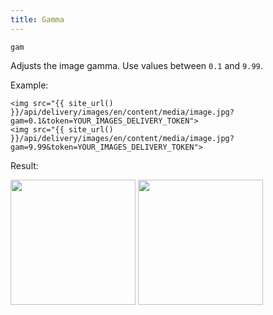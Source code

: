 ```yaml
---
title: Gamma
---
```


`gam`

Adjusts the image gamma. Use values between `0.1` and `9.99`.

Example:

```twig
<img src="{{ site_url() }}/api/delivery/images/en/content/media/image.jpg?gam=0.1&token=YOUR_IMAGES_DELIVERY_TOKEN">
<img src="{{ site_url() }}/api/delivery/images/en/content/media/image.jpg?gam=9.99&token=YOUR_IMAGES_DELIVERY_TOKEN">
```

Result:

<img width="200" class="inline" src="[site_url]/api/delivery/images/en/content/media/image.jpg?q=70&w=200&dpr=2&gam=0.1&token=4864fb8e1ebe080e6e4ad5c4363083a6">
<img width="200" class="inline" src="[site_url]/api/delivery/images/en/content/media/image.jpg?q=70&w=200&dpr=2&gam=9.99&token=4864fb8e1ebe080e6e4ad5c4363083a6">
